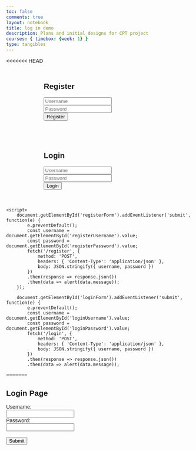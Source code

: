 ```yaml
---
toc: false
comments: true
layout: notebook
title: log in demo 
description: Plans and initial designs for CPT project
courses: { timebox: {week: 1} }
type: tangibles
---
```

 <!DOCTYPE html>
<html lang="en">
<head>
    <meta charset="UTF-8">
    <meta http-equiv="X-UA-Compatible" content="IE=edge">
    <meta name="viewport" content="width=device-width, initial-scale=1.0">
    <title>Login and Registration</title>
    <style>
        /* Add your CSS styling here */
        body { font-family: Arial, sans-serif; }
        .form-container { margin: auto; width: 300px; padding: 20px; }
    </style>
</head>
<body>
<<<<<<< HEAD
    <div class="form-container">
        <h2>Register</h2>
        <form id="registerForm">
            <input type="text" id="registerUsername" placeholder="Username" required><br>
            <input type="password" id="registerPassword" placeholder="Password" required><br>
            <button type="submit">Register</button>
        </form>
    </div>
    <div class="form-container">
        <h2>Login</h2>
        <form id="loginForm">
            <input type="text" id="loginUsername" placeholder="Username" required><br>
            <input type="password" id="loginPassword" placeholder="Password" required><br>
            <button type="submit">Login</button>
        </form>
    </div>

    <script>
        document.getElementById('registerForm').addEventListener('submit', function(e) {
            e.preventDefault();
            const username = document.getElementById('registerUsername').value;
            const password = document.getElementById('registerPassword').value;
            fetch('/register', {
                method: 'POST',
                headers: { 'Content-Type': 'application/json' },
                body: JSON.stringify({ username, password })
            })
            .then(response => response.json())
            .then(data => alert(data.message));
        });

        document.getElementById('loginForm').addEventListener('submit', function(e) {
            e.preventDefault();
            const username = document.getElementById('loginUsername').value;
            const password = document.getElementById('loginPassword').value;
            fetch('/login', {
                method: 'POST',
                headers: { 'Content-Type': 'application/json' },
                body: JSON.stringify({ username, password })
            })
            .then(response => response.json())
            .then(data => alert(data.message));
=======
    <h2>Login Page</h2>
    <form id="loginForm">
        <label for="username">Username:</label><br>
        <input type="text" id="uid" name="uid"><br>
        <label for="password">Password:</label><br>
        <input type="password" id="password" name="password"><br><br>
        <input type="submit" value="Submit">
    </form>
    <script type="module">
    // uri variable and options object are obtained from config.js
    import { uri, options } from '{{site.baseurl}}/assets/js/api/config.js';
    function login_user(){
        // Set Authenticate endpoint
        const url = uri + '/api/users/authenticate';
        // Set the body of the request to include login data from the DOM
        const body = {
            // name: document.getElementById("name").value,
            uid: document.getElementById("uid").value,
            password: document.getElementById("password").value,
            // dob: document.getElementById("dob").value
        };
        // Change options according to Authentication requirements
        const authOptions = {
            ...options, // This will copy all properties from options
            method: 'POST', // Override the method property
            cache: 'no-cache', // Set the cache property
            body: JSON.stringify(body)
        };
        // Fetch JWT
        fetch(url, authOptions)
        .then(response => {
            // handle error response from Web API
            if (!response.ok) {
                const errorMsg = 'Login error: ' + response.status;
                console.log(errorMsg);
                return;
            }
            // Success!!!
            // Redirect to the database page
            window.location.href = "{{site.baseurl}}/data/database";
        })
        // catch fetch errors (ie ACCESS to server blocked)
        .catch(err => {
            console.error(err);
>>>>>>> origin/main
        });
    }
    // Attach login_user to the window object, allowing access to form action
    window.login_user = login_user;
</script>








</body>
</html>
